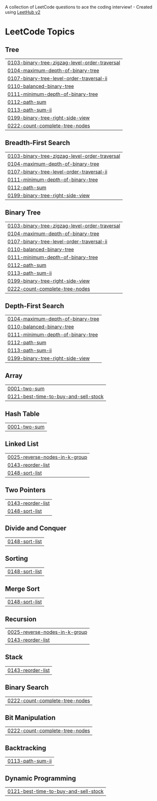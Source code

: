 A collection of LeetCode questions to ace the coding interview! - Created using [LeetHub v2](https://github.com/arunbhardwaj/LeetHub-2.0)
<!---LeetCode Topics Start-->
# LeetCode Topics
## Tree
|  |
| ------- |
| [0103-binary-tree-zigzag-level-order-traversal](https://github.com/Divyagaur16/Tree/tree/master/0103-binary-tree-zigzag-level-order-traversal) |
| [0104-maximum-depth-of-binary-tree](https://github.com/Divyagaur16/Tree/tree/master/0104-maximum-depth-of-binary-tree) |
| [0107-binary-tree-level-order-traversal-ii](https://github.com/Divyagaur16/Tree/tree/master/0107-binary-tree-level-order-traversal-ii) |
| [0110-balanced-binary-tree](https://github.com/Divyagaur16/Tree/tree/master/0110-balanced-binary-tree) |
| [0111-minimum-depth-of-binary-tree](https://github.com/Divyagaur16/Tree/tree/master/0111-minimum-depth-of-binary-tree) |
| [0112-path-sum](https://github.com/Divyagaur16/Tree/tree/master/0112-path-sum) |
| [0113-path-sum-ii](https://github.com/Divyagaur16/Tree/tree/master/0113-path-sum-ii) |
| [0199-binary-tree-right-side-view](https://github.com/Divyagaur16/Tree/tree/master/0199-binary-tree-right-side-view) |
| [0222-count-complete-tree-nodes](https://github.com/Divyagaur16/Tree/tree/master/0222-count-complete-tree-nodes) |
## Breadth-First Search
|  |
| ------- |
| [0103-binary-tree-zigzag-level-order-traversal](https://github.com/Divyagaur16/Tree/tree/master/0103-binary-tree-zigzag-level-order-traversal) |
| [0104-maximum-depth-of-binary-tree](https://github.com/Divyagaur16/Tree/tree/master/0104-maximum-depth-of-binary-tree) |
| [0107-binary-tree-level-order-traversal-ii](https://github.com/Divyagaur16/Tree/tree/master/0107-binary-tree-level-order-traversal-ii) |
| [0111-minimum-depth-of-binary-tree](https://github.com/Divyagaur16/Tree/tree/master/0111-minimum-depth-of-binary-tree) |
| [0112-path-sum](https://github.com/Divyagaur16/Tree/tree/master/0112-path-sum) |
| [0199-binary-tree-right-side-view](https://github.com/Divyagaur16/Tree/tree/master/0199-binary-tree-right-side-view) |
## Binary Tree
|  |
| ------- |
| [0103-binary-tree-zigzag-level-order-traversal](https://github.com/Divyagaur16/Tree/tree/master/0103-binary-tree-zigzag-level-order-traversal) |
| [0104-maximum-depth-of-binary-tree](https://github.com/Divyagaur16/Tree/tree/master/0104-maximum-depth-of-binary-tree) |
| [0107-binary-tree-level-order-traversal-ii](https://github.com/Divyagaur16/Tree/tree/master/0107-binary-tree-level-order-traversal-ii) |
| [0110-balanced-binary-tree](https://github.com/Divyagaur16/Tree/tree/master/0110-balanced-binary-tree) |
| [0111-minimum-depth-of-binary-tree](https://github.com/Divyagaur16/Tree/tree/master/0111-minimum-depth-of-binary-tree) |
| [0112-path-sum](https://github.com/Divyagaur16/Tree/tree/master/0112-path-sum) |
| [0113-path-sum-ii](https://github.com/Divyagaur16/Tree/tree/master/0113-path-sum-ii) |
| [0199-binary-tree-right-side-view](https://github.com/Divyagaur16/Tree/tree/master/0199-binary-tree-right-side-view) |
| [0222-count-complete-tree-nodes](https://github.com/Divyagaur16/Tree/tree/master/0222-count-complete-tree-nodes) |
## Depth-First Search
|  |
| ------- |
| [0104-maximum-depth-of-binary-tree](https://github.com/Divyagaur16/Tree/tree/master/0104-maximum-depth-of-binary-tree) |
| [0110-balanced-binary-tree](https://github.com/Divyagaur16/Tree/tree/master/0110-balanced-binary-tree) |
| [0111-minimum-depth-of-binary-tree](https://github.com/Divyagaur16/Tree/tree/master/0111-minimum-depth-of-binary-tree) |
| [0112-path-sum](https://github.com/Divyagaur16/Tree/tree/master/0112-path-sum) |
| [0113-path-sum-ii](https://github.com/Divyagaur16/Tree/tree/master/0113-path-sum-ii) |
| [0199-binary-tree-right-side-view](https://github.com/Divyagaur16/Tree/tree/master/0199-binary-tree-right-side-view) |
## Array
|  |
| ------- |
| [0001-two-sum](https://github.com/Divyagaur16/Tree/tree/master/0001-two-sum) |
| [0121-best-time-to-buy-and-sell-stock](https://github.com/Divyagaur16/Tree/tree/master/0121-best-time-to-buy-and-sell-stock) |
## Hash Table
|  |
| ------- |
| [0001-two-sum](https://github.com/Divyagaur16/Tree/tree/master/0001-two-sum) |
## Linked List
|  |
| ------- |
| [0025-reverse-nodes-in-k-group](https://github.com/Divyagaur16/Tree/tree/master/0025-reverse-nodes-in-k-group) |
| [0143-reorder-list](https://github.com/Divyagaur16/Tree/tree/master/0143-reorder-list) |
| [0148-sort-list](https://github.com/Divyagaur16/Tree/tree/master/0148-sort-list) |
## Two Pointers
|  |
| ------- |
| [0143-reorder-list](https://github.com/Divyagaur16/Tree/tree/master/0143-reorder-list) |
| [0148-sort-list](https://github.com/Divyagaur16/Tree/tree/master/0148-sort-list) |
## Divide and Conquer
|  |
| ------- |
| [0148-sort-list](https://github.com/Divyagaur16/Tree/tree/master/0148-sort-list) |
## Sorting
|  |
| ------- |
| [0148-sort-list](https://github.com/Divyagaur16/Tree/tree/master/0148-sort-list) |
## Merge Sort
|  |
| ------- |
| [0148-sort-list](https://github.com/Divyagaur16/Tree/tree/master/0148-sort-list) |
## Recursion
|  |
| ------- |
| [0025-reverse-nodes-in-k-group](https://github.com/Divyagaur16/Tree/tree/master/0025-reverse-nodes-in-k-group) |
| [0143-reorder-list](https://github.com/Divyagaur16/Tree/tree/master/0143-reorder-list) |
## Stack
|  |
| ------- |
| [0143-reorder-list](https://github.com/Divyagaur16/Tree/tree/master/0143-reorder-list) |
## Binary Search
|  |
| ------- |
| [0222-count-complete-tree-nodes](https://github.com/Divyagaur16/Tree/tree/master/0222-count-complete-tree-nodes) |
## Bit Manipulation
|  |
| ------- |
| [0222-count-complete-tree-nodes](https://github.com/Divyagaur16/Tree/tree/master/0222-count-complete-tree-nodes) |
## Backtracking
|  |
| ------- |
| [0113-path-sum-ii](https://github.com/Divyagaur16/Tree/tree/master/0113-path-sum-ii) |
## Dynamic Programming
|  |
| ------- |
| [0121-best-time-to-buy-and-sell-stock](https://github.com/Divyagaur16/Tree/tree/master/0121-best-time-to-buy-and-sell-stock) |
<!---LeetCode Topics End-->